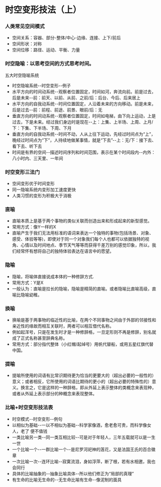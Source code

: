 # 时空变形技法（上）

### 人类常见空间模式
- 空间关系：容器、部分-整体/中心-边缘、连接、上下/前后
- 空间形状：对称
- 空间位移：路径、运动、平衡、力量
### 时空隐喻：以思考空间的方式思考时间。

五大时空隐喻系统

- 时空隐喻系统--时空变形--例子
- 水平方向的时间动系统--观察者位置固定，时间如河，奔流向前。前是过去，后是未来--前：前天、以前、从前、之前/后：后台、今后、后来居上
- 水平方向的自我动系统--时间位置固定，人沿着未来的方向移动。前是未来，后是过去--前：前程、前途、前景、眼前/后：无
- 垂直方向的时间动系统--观察者位置固定，时间如电梯，由下向上运动，上是过去，下是未来。经过我们身边时是现在--上：上集、上半场、上周、上月/下：下集、下半场、下周、下月
- 垂直方向的自我动系统--时间不动，人从上往下运动，先经过时间点为“上”，晚经过时间点为“下”，人持续地做某事情，就是“下去”--上：无/下：接下去、看下去、听下去
- 时间是有界的空间--描述时间序列和时间范围，表示在某个时间段内--内外：八小时内、三天里、一年间
### 时空变形三法门
- 空间变形优于时间变形
- 同一隐喻系统内变形加工速度更快
- 人类习惯的变形为积极大于消极
### 直喻
- 直喻本质上是基于两个事物的类似关联而创造出来和形成起来的新型感觉。
- 常用方式：像Y一样的X
- 直喻产生于我们无法用标准的语词来表达一个独特的事物(包括场景、对象、感受、体验等等)，即使对于同一个对象我们每个人也都可以依据独特的视角、心情以及时间地点、季节天气等等而获得千差万别的感觉印象，所以，我们经常怀有想将自己的独特体验表达在语言中的愿望。
### 隐喻
- 隐喻，将喻体直接说成本体的一种修辞方式.
- 常用方式：Y是X
- 一般认为：直喻是拉长的隐喻，隐喻是精简的直喻。或者隐喻比直喻高级，直喻比隐喻幼稚。
### 换喻
- 换喻是基于两事物的临近性的比喻，在两个不同事物之间由于外部的邻接性和亲近性的缘故而相互关联时，两者可以相互借代名称。
- 例如起浑号，只是在发生时才是一种修辞格，一旦定形则不再是修辞，别名就成了正式名称甚至辞典名称。
- 常用方式：部分指代整体（小红帽/起绰号）用帆代替船，或用五星红旗代替中国。
### 提喻
- 提喻所使用的词语有比常识期待更为恰当的更要大的（超出必要的一般性的）意义；或者相反，它所使用的词语比期待的更小的（超出必要的特殊性的）意义。换言之，它是这样的一种辞格，即从外延上表示整体的类概念来表现种，或者从外延上表示部分的种概念来表现整体。
### 比喻+时空变形技法表
- 时空模式--时空变形--例句
- 以相似为基础--一以不相似为基础--科学家像酒，愈老愈可贵，而科学像女人，老了 便不值钱
- 一类比喻另一类--同一类互相比较--可是对于年轻人，三年五载就可以是一生一世
- 一个比喻一个--一群比喻一个--是尼罗河祀神的莲花，又是法国王氏的百合徽章
- 一次比喻一次--连环比喻--寂寞流泪，身如浮萍，断了根，若有水相邀，我也会同行
- 具体的比喻抽象的--抽象比喻具体--所以他们修正为“局部的真理”
- 有生命的比喻无生命的--无生命比喻有生命--像泥制的面具
